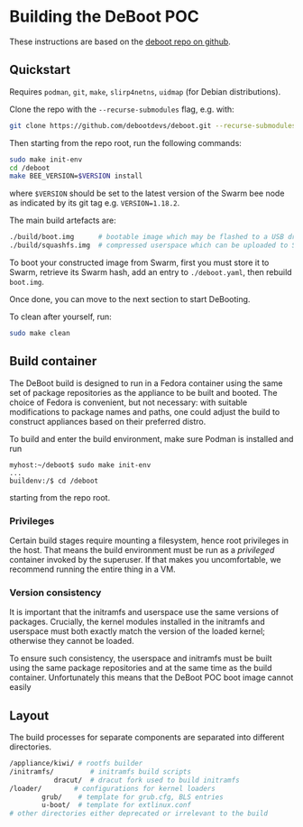 # Building the DeBoot POC

These instructions are based on the [deboot repo on github](https://github.com/debootdevs/deboot).

## Quickstart

Requires `podman`, `git`, `make`, `slirp4netns`, `uidmap` (for Debian distributions).

Clone the repo with the `--recurse-submodules` flag, e.g. with:

```sh
git clone https://github.com/debootdevs/deboot.git --recurse-submodules
```

Then starting from the repo root, run the following commands:

```sh
sudo make init-env
cd /deboot
make BEE_VERSION=$VERSION install
```

where `$VERSION` should be set to the latest version of the Swarm bee node as indicated by its git tag e.g. `VERSION=1.18.2`.

The main build artefacts are:

```sh
./build/boot.img      # bootable image which may be flashed to a USB drive
./build/squashfs.img  # compressed userspace which can be uploaded to Swarm and booted
```

To boot your constructed image from Swarm, first you must store it to Swarm, retrieve its Swarm hash, add an entry to `./deboot.yaml`, then rebuild `boot.img`.

Once done, you can move to the next section to start DeBooting.

To clean after yourself, run:

```sh
sudo make clean
```

## Build container

The DeBoot build is designed to run in a Fedora container using the same set of package repositories as the appliance to be built and booted. The choice of Fedora is convenient, but not necessary: with suitable modifications to package names and paths, one could adjust the build to construct appliances based on their preferred distro.

To build and enter the build environment, make sure Podman is installed and run

```
myhost:~/deboot$ sudo make init-env
...
buildenv:/$ cd /deboot
```

starting from the repo root.

### Privileges

Certain build stages require mounting a filesystem, hence root privileges in the host. That means the build environment must be run as a *privileged* container invoked by the superuser. If that makes you uncomfortable, we recommend running the entire thing in a VM.

### Version consistency

It is important that the initramfs and userspace use the same versions of packages. Crucially, the kernel modules installed in the initramfs and userspace must both exactly match the version of the loaded kernel; otherwise they cannot be loaded.

To ensure such consistency, the userspace and initramfs must be built using the same package repositories and at the same time as the build container. Unfortunately this means that the DeBoot POC boot image cannot easily

## Layout

The build processes for separate components are separated into different directories.

```sh
/appliance/kiwi/ # rootfs builder
/initramfs/         # initramfs build scripts
           dracut/  # dracut fork used to build initramfs
/loader/		# configurations for kernel loaders
        grub/    # template for grub.cfg, BLS entries
        u-boot/  # template for extlinux.conf
# other directories either deprecated or irrelevant to the build
```

